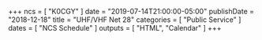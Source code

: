 +++
ncs = [ "K0CGY" ]
date = "2019-07-14T21:00:00-05:00"
publishDate = "2018-12-18"
title = "UHF/VHF Net 28"
categories = [ "Public Service" ]
dates = [ "NCS Schedule" ]
outputs = [ "HTML", "Calendar" ]
+++
